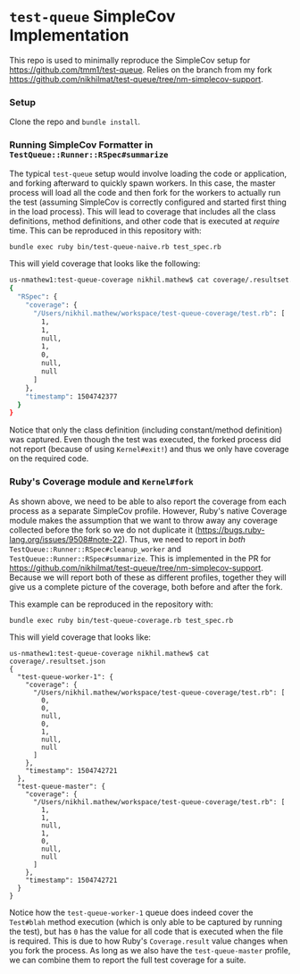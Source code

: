 # `test-queue` SimpleCov Implementation

This repo is used to minimally reproduce the SimpleCov setup for https://github.com/tmm1/test-queue.
Relies on the branch from my fork https://github.com/nikhilmat/test-queue/tree/nm-simplecov-support.

### Setup
Clone the repo and `bundle install`.

### Running SimpleCov Formatter in `TestQueue::Runner::RSpec#summarize`
The typical `test-queue` setup would involve loading the code or application, and forking afterward to quickly spawn workers. In this case, the master process will load all the code and then fork for the workers to actually run the test (assuming SimpleCov is correctly configured and started first thing in the load process). This will lead to coverage that includes all the class definitions, method definitions, and other code that is executed at _require_ time. This can be reproduced in this repository with:
```bash
bundle exec ruby bin/test-queue-naive.rb test_spec.rb
```

This will yield coverage that looks like the following:
```bash
us-nmathew1:test-queue-coverage nikhil.mathew$ cat coverage/.resultset.json
{
  "RSpec": {
    "coverage": {
      "/Users/nikhil.mathew/workspace/test-queue-coverage/test.rb": [
        1,
        1,
        null,
        1,
        0,
        null,
        null
      ]
    },
    "timestamp": 1504742377
  }
}
```
Notice that only the class definition (including constant/method definition) was captured. Even though the test was executed, the forked process did not report (because of using `Kernel#exit!`) and thus we only have coverage on the required code.

### Ruby's Coverage module and `Kernel#fork`
As shown above, we need to be able to also report the coverage from each process as a separate SimpleCov profile. However, Ruby's native Coverage module makes the assumption that we want to throw away any coverage collected before the fork so we do not duplicate it (https://bugs.ruby-lang.org/issues/9508#note-22).
Thus, we need to report in _both_ `TestQueue::Runner::RSpec#cleanup_worker` and `TestQueue::Runner::RSpec#summarize`. This is implemented in the PR for https://github.com/nikhilmat/test-queue/tree/nm-simplecov-support. Because we will report both of these as different profiles, together they will give us a complete picture of the coverage, both before and after the fork.

This example can be reproduced in the repository with:
```bash
bundle exec ruby bin/test-queue-coverage.rb test_spec.rb
```

This will yield coverage that looks like:
```
us-nmathew1:test-queue-coverage nikhil.mathew$ cat coverage/.resultset.json
{
  "test-queue-worker-1": {
    "coverage": {
      "/Users/nikhil.mathew/workspace/test-queue-coverage/test.rb": [
        0,
        0,
        null,
        0,
        1,
        null,
        null
      ]
    },
    "timestamp": 1504742721
  },
  "test-queue-master": {
    "coverage": {
      "/Users/nikhil.mathew/workspace/test-queue-coverage/test.rb": [
        1,
        1,
        null,
        1,
        0,
        null,
        null
      ]
    },
    "timestamp": 1504742721
  }
}
```
Notice how the `test-queue-worker-1` queue does indeed cover the `Test#blah` method execution (which is only able to be captured by running the test), but has `0` has the value for all code that is executed when the file is required. This is due to how Ruby's `Coverage.result` value changes when you fork the process. As long as we also have the `test-queue-master` profile, we can combine them to report the full test coverage for a suite.
